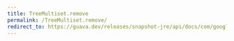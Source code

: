 ```yaml
---
title: TreeMultiset.remove
permalink: /TreeMultiset.remove/
redirect_to: https://guava.dev/releases/snapshot-jre/api/docs/com/google/common/collect/TreeMultiset.html#remove-java.lang.Object-int-
---
```

